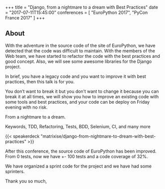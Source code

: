 +++
title = "Django, from a nightmare to a dream with Best Practices"
date = "2017-07-11T15:45:00"
conferences = [
    "EuroPython 2017",
    "PyCon France 2017"
]
+++

## About

With the adventure in the source code of the site of EuroPython, we have
detected that the code was difficult to maintain. With the members of the Web
team, we have started to refactor the code with the best practices and good
concept. Also, we will see some awesome libraries for the Django project.

In brief, you have a legacy code and you want to improve it with best practices,
then this talk is for you.

You don’t want to break it but you don’t want to change it because you can break
it at all times, we will show you how to improve an existing code with some
tools and best practices, and your code can be deploy on Friday evening with no
risk.

From a nightmare to a dream.

Keywords, TDD, Refactoring, Tests, BDD, Selenium, CI, and many more

{{< speakerdeck "matrixise/django-from-nightmare-to-dream-with-best-practices" >}}

After this conference, the source code of EuroPython has been improved. From 0
tests, now we have +- 100 tests and a code coverage of 32%.

We have organized a sprint code for the project and we have had some sprinters.

Thank you so much,